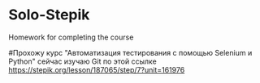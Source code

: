 # Solo-Stepik
Homework for completing the course

#Прохожу курс "Автоматизация тестирования с помощью Selenium и Python" сейчас изучаю Git по этой ссылке https://stepik.org/lesson/187065/step/7?unit=161976